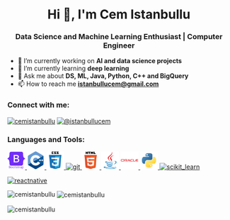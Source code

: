 <h1 align="center">Hi 👋, I'm Cem Istanbullu</h1>
<h3 align="center">Data Science and Machine Learning Enthusiast | Computer Engineer</h3>

- 🔭 I’m currently working on **AI and data science projects**
- 🌱 I’m currently learning **deep learning**
- 💬 Ask me about **DS, ML, Java, Python, C++ and BigQuery**
- 📫 How to reach me **istanbullucem@gmail.com**

<h3 align="left">Connect with me:</h3>
<p align="left">
<a href="https://linkedin.com/in/cemistanbullu" target="blank"><img align="center" src="https://cdn.jsdelivr.net/npm/simple-icons@3.0.1/icons/linkedin.svg" alt="cemistanbullu" height="30" width="40" /></a>
<a href="https://medium.com/@istanbullucem" target="blank"><img align="center" src="https://cdn.jsdelivr.net/npm/simple-icons@3.0.1/icons/medium.svg" alt="@istanbullucem" height="30" width="40" /></a>
</p>

<h3 align="left">Languages and Tools:</h3>
<p align="left"> <a href="https://getbootstrap.com" target="_blank"> <img src="https://raw.githubusercontent.com/devicons/devicon/master/icons/bootstrap/bootstrap-plain-wordmark.svg" alt="bootstrap" width="40" height="40"/> </a> <a href="https://www.w3schools.com/cpp/" target="_blank"> <img src="https://raw.githubusercontent.com/devicons/devicon/master/icons/cplusplus/cplusplus-original.svg" alt="cplusplus" width="40" height="40"/> </a> <a href="https://www.w3schools.com/css/" target="_blank"> <img src="https://raw.githubusercontent.com/devicons/devicon/master/icons/css3/css3-original-wordmark.svg" alt="css3" width="40" height="40"/> </a> <a href="https://git-scm.com/" target="_blank"> <img src="https://www.vectorlogo.zone/logos/git-scm/git-scm-icon.svg" alt="git" width="40" height="40"/> </a> <a href="https://www.w3.org/html/" target="_blank"> <img src="https://raw.githubusercontent.com/devicons/devicon/master/icons/html5/html5-original-wordmark.svg" alt="html5" width="40" height="40"/> </a> <a href="https://www.java.com" target="_blank"> <img src="https://raw.githubusercontent.com/devicons/devicon/master/icons/java/java-original.svg" alt="java" width="40" height="40"/> </a> <a href="https://www.oracle.com/" target="_blank"> <img src="https://raw.githubusercontent.com/devicons/devicon/master/icons/oracle/oracle-original.svg" alt="oracle" width="40" height="40"/> </a> <a href="https://www.python.org" target="_blank"> <img src="https://raw.githubusercontent.com/devicons/devicon/master/icons/python/python-original.svg" alt="python" width="40" height="40"/> </a> <a href="https://scikit-learn.org/" target="_blank"> <img src="https://upload.wikimedia.org/wikipedia/commons/0/05/Scikit_learn_logo_small.svg" alt="scikit_learn" width="40" height="40"/> </a> </p> <p align="left"> <a href="https://reactnative.dev/" target="_blank"> <img src="https://reactnative.dev/img/header_logo.svg" alt="reactnative" width="40" height="40"/> </a> </p>

<p><img align="left" src="https://github-readme-stats.vercel.app/api/top-langs?username=cemistanbullu&show_icons=true&locale=en&layout=compact" alt="cemistanbullu" /></p>

<p>&nbsp;<img align="center" src="https://github-readme-stats.vercel.app/api?username=cemistanbullu&show_icons=true&locale=en" alt="cemistanbullu" /></p>

<p><img align="center" src="https://github-readme-streak-stats.herokuapp.com/?user=cemistanbullu&" alt="cemistanbullu" /></p>


